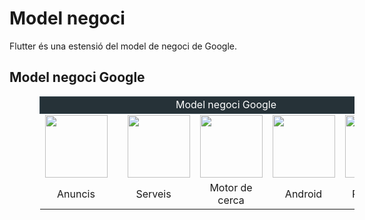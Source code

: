 <!-- TITLE: Negoci Ingressos -->
# Model negoci

Flutter és una estensió del model de negoci de Google.

## Model negoci Google

<table style="margin-left: 3em">
	<thead>
		<tr><td style="border: 1px solid #37474f; background: #263238; text-align: center; color: white" colspan="5">Model negoci Google</td></tr>
	</thead>
	<tbody>
		<tr>
			<td  style="vertical-align:middle"><img src="https://upload.wikimedia.org/wikipedia/commons/thumb/c/c7/Google_Ads_logo.svg/245px-Google_Ads_logo.svg.png" width="100"></td>
			<td style="vertical-align:middle"><img style="margin-left: 1em" src="https://cloud.google.com/_static/images/cloud/icons/favicons/onecloud/apple-icon.png" width="100"></td>
			<td style="vertical-align:middle"><img src="https://www.androidpolice.com/wp-content/uploads/2015/10/nexus2cee_Search-Thumb.png" width="100"></td>
			<td style="vertical-align:middle"><img src="https://www.cualit.com/wp-content/uploads/2011/12/android.png" width="100"></td>
			<td style="vertical-align:middle"><img src="https://reskytnew.s3.amazonaws.com/221/micgrup-telecomunicacions-sl-gmail-corporativo-239758-med.jpg" width="100"></td>
		</tr>
		<tr>
			<td style="vertical-align:middle; text-align: center">Anuncis</td>
			<td style="vertical-align:middle; text-align: center">Serveis</td>
			<td style="vertical-align:middle; text-align: center">Motor de cerca</td>
			<td style="vertical-align:middle; text-align: center">Android</td>
			<td style="vertical-align:middle; text-align: center">Productes</td>
		</tr>
	</tbody>
</table>